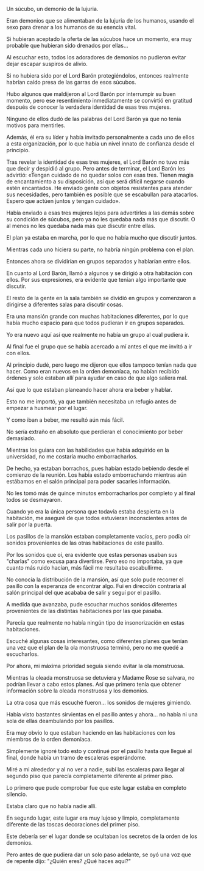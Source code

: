 
Un súcubo, un demonio de la lujuria.

Eran demonios que se alimentaban de la lujuria de los humanos, usando el sexo para drenar a los humanos de su esencia vital.

Si hubieran aceptado la oferta de las súcubos hace un momento, era muy probable que hubieran sido drenados por ellas...

Al escuchar esto, todos los adoradores de demonios no pudieron evitar dejar escapar suspiros de alivio.

Si no hubiera sido por el Lord Barón protegiéndolos, entonces realmente habrían caído presa de las garras de esos súcubos.

Hubo algunos que maldijeron al Lord Barón por interrumpir su buen momento, pero ese resentimiento inmediatamente se convirtió en gratitud después de conocer la verdadera identidad de esas tres mujeres.

Ninguno de ellos dudó de las palabras del Lord Barón ya que no tenía motivos para mentirles.

Además, él era su líder y había invitado personalmente a cada uno de ellos a esta organización, por lo que había un nivel innato de confianza desde el principio.

Tras revelar la identidad de esas tres mujeres, el Lord Barón no tuvo más que decir y despidió al grupo. Pero antes de terminar, el Lord Barón les advirtió: «Tengan cuidado de no quedar solos con esas tres. Tienen magia de encantamiento a su disposición, así que será difícil negarse cuando estén encantados. He enviado gente con objetos resistentes para atender sus necesidades, pero también es posible que se escabullan para atacarlos. Espero que actúen juntos y tengan cuidado».

Había enviado a esas tres mujeres lejos para advertirles a las demás sobre su condición de súcubos, pero ya no les quedaba nada más que discutir. O al menos no les quedaba nada más que discutir entre ellas.

El plan ya estaba en marcha, por lo que no había mucho que discutir juntos.

Mientras cada uno hiciera su parte, no habría ningún problema con el plan.

Entonces ahora se dividirían en grupos separados y hablarían entre ellos.

En cuanto al Lord Barón, llamó a algunos y se dirigió a otra habitación con ellos. Por sus expresiones, era evidente que tenían algo importante que discutir.

El resto de la gente en la sala también se dividió en grupos y comenzaron a dirigirse a diferentes salas para discutir cosas.

Era una mansión grande con muchas habitaciones diferentes, por lo que había mucho espacio para que todos pudieran ir en grupos separados.

Yo era nuevo aquí así que realmente no había un grupo al cual pudiera ir.

Al final fue el grupo que se había acercado a mí antes el que me invitó a ir con ellos.

Al principio dudé, pero luego me dijeron que ellos tampoco tenían nada que hacer. Como eran nuevos en la orden demoníaca, no habían recibido órdenes y solo estaban allí para ayudar en caso de que algo saliera mal.

Así que lo que estaban planeando hacer ahora era beber y hablar.

Esto no me importó, ya que también necesitaba un refugio antes de empezar a husmear por el lugar.

Y como iban a beber, me resultó aún más fácil.

No sería extraño en absoluto que perdieran el conocimiento por beber demasiado.

Mientras los guiara con las habilidades que había adquirido en la universidad, no me costaría mucho emborracharlos.

De hecho, ya estaban borrachos, pues habían estado bebiendo desde el comienzo de la reunión. Los había estado emborrachando mientras aún estábamos en el salón principal para poder sacarles información.

No les tomó más de quince minutos emborracharlos por completo y al final todos se desmayaron.

Cuando yo era la única persona que todavía estaba despierta en la habitación, me aseguré de que todos estuvieran inconscientes antes de salir por la puerta.

Los pasillos de la mansión estaban completamente vacíos, pero podía oír sonidos provenientes de las otras habitaciones de este pasillo.

Por los sonidos que oí, era evidente que estas personas usaban sus "charlas" como excusa para divertirse. Pero eso no importaba, ya que cuanto más ruido hacían, más fácil me resultaba escabullirme.

No conocía la distribución de la mansión, así que solo pude recorrer el pasillo con la esperanza de encontrar algo. Fui en dirección contraria al salón principal del que acababa de salir y seguí por el pasillo.

A medida que avanzaba, pude escuchar muchos sonidos diferentes provenientes de las distintas habitaciones por las que pasaba.

Parecía que realmente no había ningún tipo de insonorización en estas habitaciones.

Escuché algunas cosas interesantes, como diferentes planes que tenían una vez que el plan de la ola monstruosa terminó, pero no me quedé a escucharlos.

Por ahora, mi máxima prioridad seguía siendo evitar la ola monstruosa.

Mientras la oleada monstruosa se detuviera y Madame Rose se salvara, no podrían llevar a cabo estos planes. Así que primero tenía que obtener información sobre la oleada monstruosa y los demonios.

La otra cosa que más escuché fueron... los sonidos de mujeres gimiendo.

Había visto bastantes sirvientas en el pasillo antes y ahora... no había ni una sola de ellas deambulando por los pasillos.

Era muy obvio lo que estaban haciendo en las habitaciones con los miembros de la orden demoníaca.

Simplemente ignoré todo esto y continué por el pasillo hasta que llegué al final, donde había un tramo de escaleras esperándome.

Miré a mi alrededor y al no ver a nadie, subí las escaleras para llegar al segundo piso que parecía completamente diferente al primer piso.

Lo primero que pude comprobar fue que este lugar estaba en completo silencio.

Estaba claro que no había nadie allí.

En segundo lugar, este lugar era muy lujoso y limpio, completamente diferente de las toscas decoraciones del primer piso.

Este debería ser el lugar donde se ocultaban los secretos de la orden de los demonios.

Pero antes de que pudiera dar un solo paso adelante, se oyó una voz que de repente dijo: "¿Quién eres? ¿Qué haces aquí?"